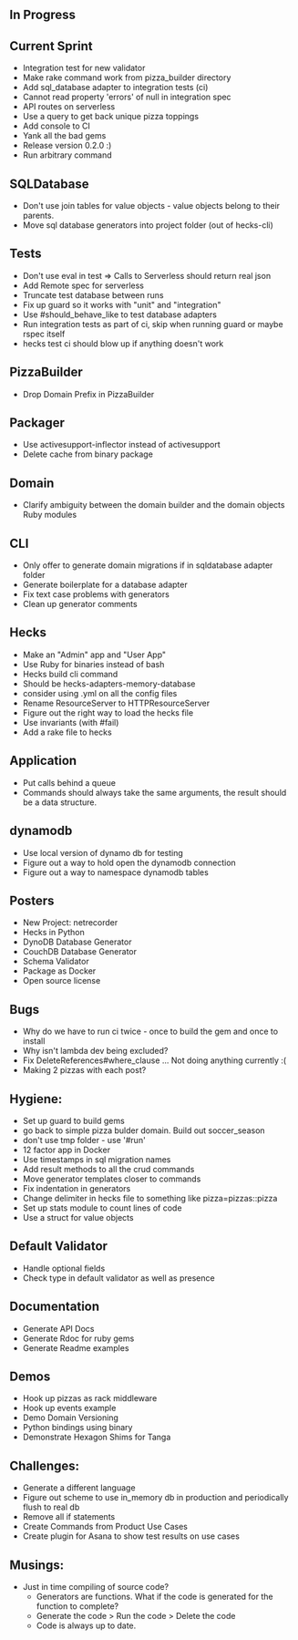 ## In Progress

## Current Sprint
  * Integration test for new validator
  * Make rake command work from pizza_builder directory
  * Add sql_database adapter to integration tests (ci)
  * Cannot read property 'errors' of null in integration spec
  * API routes on serverless
  * Use a query to get back unique pizza toppings
  * Add console to CI
  * Yank all the bad gems
  * Release version 0.2.0 :)
  * Run arbitrary command

## SQLDatabase
  * Don't use join tables for value objects - value objects belong to their parents.
  * Move sql database generators into project folder (out of hecks-cli)

## Tests
  * Don't use eval in test => Calls to Serverless should return real json
  * Add Remote spec for serverless
  * Truncate test database between runs
  * Fix up guard so it works with "unit" and "integration"  
  * Use #should_behave_like to test database adapters
  * Run integration tests as part of ci, skip when running guard or maybe rspec itself
  * hecks test ci should blow up if anything doesn't work

## PizzaBuilder
  * Drop Domain Prefix in PizzaBuilder

## Packager
  * Use activesupport-inflector instead of activesupport
  * Delete cache from binary package

## Domain
  * Clarify ambiguity between the domain builder and the domain objects Ruby modules

## CLI
  * Only offer to generate domain migrations if in sqldatabase adapter folder
  * Generate boilerplate for a database adapter
  * Fix text case problems with generators
  * Clean up generator comments

## Hecks
  * Make an "Admin" app and "User App"
  * Use Ruby for binaries instead of bash
  * Hecks build cli command
  * Should be hecks-adapters-memory-database
  * consider using .yml on all the config files
  * Rename ResourceServer to HTTPResourceServer
  * Figure out the right way to load the hecks file
  * Use invariants (with #fail)
  * Add a rake file to hecks

## Application
  * Put calls behind a queue
  * Commands should always take the same arguments, the result should be a data structure.

## dynamodb
  * Use local version of dynamo db for testing
  * Figure out a way to hold open the dynamodb connection
  * Figure out a way to namespace dynamodb tables

## Posters
  * New Project: netrecorder
  * Hecks in Python
  * DynoDB Database Generator
  * CouchDB Database Generator
  * Schema Validator
  * Package as Docker
  * Open source license

## Bugs
  * Why do we have to run ci twice - once to build the gem and once to install
  * Why isn't lambda dev being excluded?
  * Fix DeleteReferences#where_clause ... Not doing anything currently :(
  * Making 2 pizzas with each post?

## Hygiene:
  * Set up guard to build gems
  * go back to simple pizza bulder domain.  Build out soccer_season
  * don't use tmp folder - use '#run'
  * 12 factor app in Docker
  * Use timestamps in sql migration names
  * Add result methods to all the crud commands
  * Move generator templates closer to commands
  * Fix indentation in generators
  * Change delimiter in hecks file to something like pizza=pizzas::pizza
  * Set up stats module to count lines of code
  * Use a struct for value objects

## Default Validator
  * Handle optional fields
  * Check type in default validator as well as presence

## Documentation
  * Generate API Docs
  * Generate Rdoc for ruby gems
  * Generate Readme examples

## Demos
  * Hook up pizzas as rack middleware
  * Hook up events example
  * Demo Domain Versioning
  * Python bindings using binary
  * Demonstrate Hexagon Shims for Tanga

## Challenges:
  * Generate a different language
  * Figure out scheme to use in_memory db in production and periodically flush to real db
  * Remove all if statements
  * Create Commands from Product Use Cases
  * Create plugin for Asana to show test results on use cases

## Musings:
  * Just in time compiling of source code?
    * Generators are functions.  What if the code is generated for the function to complete?
    * Generate the code > Run the code > Delete the code
    * Code is always up to date.
